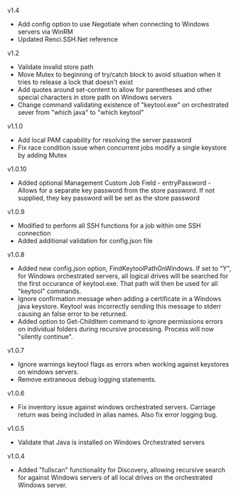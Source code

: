 v1.4
- Add config option to use Negotiate when connecting to Windows servers via WinRM
- Updated Renci.SSH.Net reference

v1.2
- Validate invalid store path
- Move Mutex to beginning of try/catch block to avoid situation when it tries to release a lock that doesn't exist
- Add quotes around set-content to allow for parentheses and other special characters in store path on Windows servers
- Change command validating existence of "keytool.exe" on orchestrated sever from "which java" to "which keytool"

v1.1.0
- Add local PAM capability for resolving the server password
- Fix race condition issue when concurrent jobs modify a single keystore by adding Mutex

v1.0.10
- Added optional Management Custom Job Field - entryPassword - Allows for a separate key password from the store password.  If not supplied, they key password will be set as the store password

v1.0.9
- Modified to perform all SSH functions for a job within one SSH connection
- Added additional validation for config.json file

v1.0.8
- Added new config.json option, FindKeytoolPathOnWindows.  If set to "Y", for Windows orchestrated servers, all logical drives will be searched for the first occurance of keytool.exe.  That path will then be used for all "keytool" commands.
- Ignore confirmation message when adding a certificate in a Windows java keystore.  Keytool was incorrectly sending this message to stderr causing an false error to be returned.
- Added option to Get-ChildItem command to ignore permissions errors on individual folders during recursive processing.  Process will now "silently continue".

v1.0.7
- Ignore warnings keytool flags as errors when working against keystores on windows servers.  
- Remove extraneous debug logging statements.

v1.0.6
- Fix inventory issue against windows orchestrated servers.  Carriage return was being included in alias names.  Also fix error logging bug.

v1.0.5
- Validate that Java is installed on Windows Orchestrated servers

v1.0.4
- Added "fullscan" functionality for Discovery, allowing recursive search for against Windows servers of all local drives on the orchestrated Windows server.

